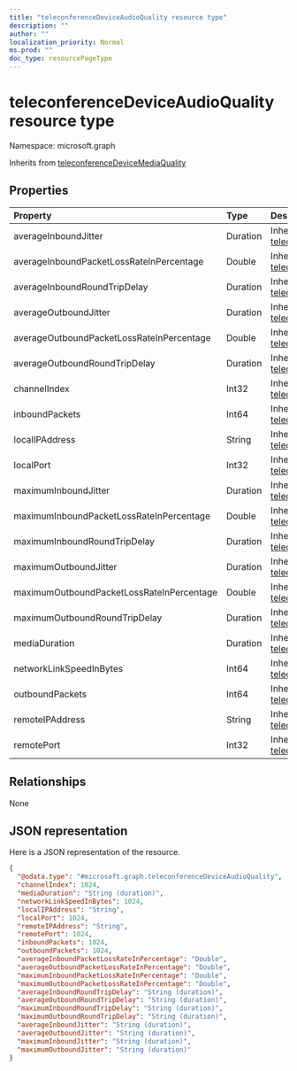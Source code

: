 ```yaml
---
title: "teleconferenceDeviceAudioQuality resource type"
description: ""
author: ""
localization_priority: Normal
ms.prod: ""
doc_type: resourcePageType
---
```


# teleconferenceDeviceAudioQuality resource type


Namespace: microsoft.graph




Inherits from [teleconferenceDeviceMediaQuality](../resources/teleconferencedevicemediaquality.md)

## Properties
|Property|Type|Description|
|:---|:---|:---|
|averageInboundJitter|Duration| Inherited from [teleconferenceDeviceMediaQuality](../resources/teleconferencedevicemediaquality.md)|
|averageInboundPacketLossRateInPercentage|Double| Inherited from [teleconferenceDeviceMediaQuality](../resources/teleconferencedevicemediaquality.md)|
|averageInboundRoundTripDelay|Duration| Inherited from [teleconferenceDeviceMediaQuality](../resources/teleconferencedevicemediaquality.md)|
|averageOutboundJitter|Duration| Inherited from [teleconferenceDeviceMediaQuality](../resources/teleconferencedevicemediaquality.md)|
|averageOutboundPacketLossRateInPercentage|Double| Inherited from [teleconferenceDeviceMediaQuality](../resources/teleconferencedevicemediaquality.md)|
|averageOutboundRoundTripDelay|Duration| Inherited from [teleconferenceDeviceMediaQuality](../resources/teleconferencedevicemediaquality.md)|
|channelIndex|Int32| Inherited from [teleconferenceDeviceMediaQuality](../resources/teleconferencedevicemediaquality.md)|
|inboundPackets|Int64| Inherited from [teleconferenceDeviceMediaQuality](../resources/teleconferencedevicemediaquality.md)|
|localIPAddress|String| Inherited from [teleconferenceDeviceMediaQuality](../resources/teleconferencedevicemediaquality.md)|
|localPort|Int32| Inherited from [teleconferenceDeviceMediaQuality](../resources/teleconferencedevicemediaquality.md)|
|maximumInboundJitter|Duration| Inherited from [teleconferenceDeviceMediaQuality](../resources/teleconferencedevicemediaquality.md)|
|maximumInboundPacketLossRateInPercentage|Double| Inherited from [teleconferenceDeviceMediaQuality](../resources/teleconferencedevicemediaquality.md)|
|maximumInboundRoundTripDelay|Duration| Inherited from [teleconferenceDeviceMediaQuality](../resources/teleconferencedevicemediaquality.md)|
|maximumOutboundJitter|Duration| Inherited from [teleconferenceDeviceMediaQuality](../resources/teleconferencedevicemediaquality.md)|
|maximumOutboundPacketLossRateInPercentage|Double| Inherited from [teleconferenceDeviceMediaQuality](../resources/teleconferencedevicemediaquality.md)|
|maximumOutboundRoundTripDelay|Duration| Inherited from [teleconferenceDeviceMediaQuality](../resources/teleconferencedevicemediaquality.md)|
|mediaDuration|Duration| Inherited from [teleconferenceDeviceMediaQuality](../resources/teleconferencedevicemediaquality.md)|
|networkLinkSpeedInBytes|Int64| Inherited from [teleconferenceDeviceMediaQuality](../resources/teleconferencedevicemediaquality.md)|
|outboundPackets|Int64| Inherited from [teleconferenceDeviceMediaQuality](../resources/teleconferencedevicemediaquality.md)|
|remoteIPAddress|String| Inherited from [teleconferenceDeviceMediaQuality](../resources/teleconferencedevicemediaquality.md)|
|remotePort|Int32| Inherited from [teleconferenceDeviceMediaQuality](../resources/teleconferencedevicemediaquality.md)|

## Relationships
None

## JSON representation
Here is a JSON representation of the resource.
<!-- {
  "blockType": "resource",
  "@odata.type": "microsoft.graph.teleconferenceDeviceAudioQuality"
}
-->
``` json
{
  "@odata.type": "#microsoft.graph.teleconferenceDeviceAudioQuality",
  "channelIndex": 1024,
  "mediaDuration": "String (duration)",
  "networkLinkSpeedInBytes": 1024,
  "localIPAddress": "String",
  "localPort": 1024,
  "remoteIPAddress": "String",
  "remotePort": 1024,
  "inboundPackets": 1024,
  "outboundPackets": 1024,
  "averageInboundPacketLossRateInPercentage": "Double",
  "averageOutboundPacketLossRateInPercentage": "Double",
  "maximumInboundPacketLossRateInPercentage": "Double",
  "maximumOutboundPacketLossRateInPercentage": "Double",
  "averageInboundRoundTripDelay": "String (duration)",
  "averageOutboundRoundTripDelay": "String (duration)",
  "maximumInboundRoundTripDelay": "String (duration)",
  "maximumOutboundRoundTripDelay": "String (duration)",
  "averageInboundJitter": "String (duration)",
  "averageOutboundJitter": "String (duration)",
  "maximumInboundJitter": "String (duration)",
  "maximumOutboundJitter": "String (duration)"
}
```

